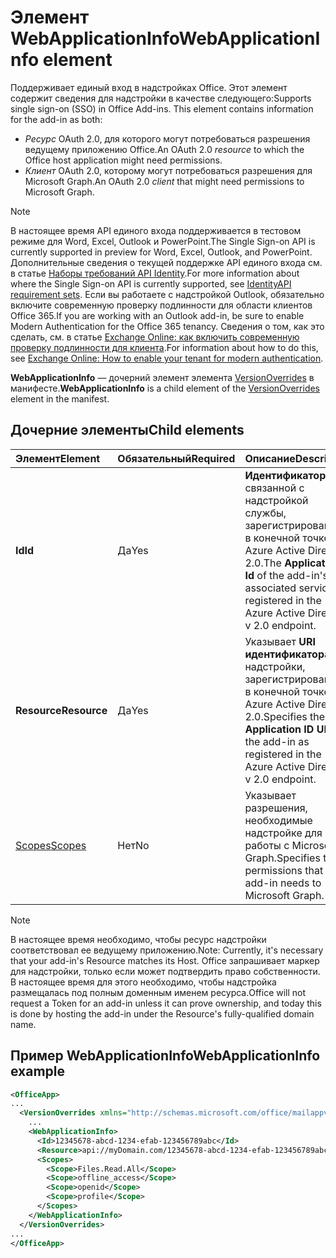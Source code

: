 # <a name="webapplicationinfo-element"></a><span data-ttu-id="57561-101">Элемент WebApplicationInfo</span><span class="sxs-lookup"><span data-stu-id="57561-101">WebApplicationInfo element</span></span>

<span data-ttu-id="57561-102">Поддерживает единый вход в надстройках Office. Этот элемент содержит сведения для надстройки в качестве следующего:</span><span class="sxs-lookup"><span data-stu-id="57561-102">Supports single sign-on (SSO) in Office Add-ins. This element contains information for the add-in as both:</span></span>

- <span data-ttu-id="57561-103">*Ресурс* OAuth 2.0, для которого могут потребоваться разрешения ведущему приложению Office.</span><span class="sxs-lookup"><span data-stu-id="57561-103">An OAuth 2.0 *resource* to which the Office host application might need permissions.</span></span>
- <span data-ttu-id="57561-104">*Клиент* OAuth 2.0, которому могут потребоваться разрешения для Microsoft Graph.</span><span class="sxs-lookup"><span data-stu-id="57561-104">An OAuth 2.0 *client* that might need permissions to Microsoft Graph.</span></span>

> [!NOTE]
> <span data-ttu-id="57561-105">В настоящее время API единого входа поддерживается в тестовом режиме для Word, Excel, Outlook и PowerPoint.</span><span class="sxs-lookup"><span data-stu-id="57561-105">The Single Sign-on API is currently supported in preview for Word, Excel, Outlook, and PowerPoint.</span></span> <span data-ttu-id="57561-106">Дополнительные сведения о текущей поддержке API единого входа см. в статье [Наборы требований API Identity](https://docs.microsoft.com/office/dev/add-ins/reference/requirement-sets/identity-api-requirement-sets?view=office-js).</span><span class="sxs-lookup"><span data-stu-id="57561-106">For more information about where the Single Sign-on API is currently supported, see [IdentityAPI requirement sets](https://docs.microsoft.com/office/dev/add-ins/reference/requirement-sets/identity-api-requirement-sets?view=office-js).</span></span> <span data-ttu-id="57561-107">Если вы работаете с надстройкой Outlook, обязательно включите современную проверку подлинности для области клиентов Office 365.</span><span class="sxs-lookup"><span data-stu-id="57561-107">If you are working with an Outlook add-in, be sure to enable Modern Authentication for the Office 365 tenancy.</span></span> <span data-ttu-id="57561-108">Сведения о том, как это сделать, см. в статье [Exchange Online: как включить современную проверку подлинности для клиента](https://social.technet.microsoft.com/wiki/contents/articles/32711.exchange-online-how-to-enable-your-tenant-for-modern-authentication.aspx).</span><span class="sxs-lookup"><span data-stu-id="57561-108">For information about how to do this, see [Exchange Online: How to enable your tenant for modern authentication](https://social.technet.microsoft.com/wiki/contents/articles/32711.exchange-online-how-to-enable-your-tenant-for-modern-authentication.aspx).</span></span>

<span data-ttu-id="57561-109">**WebApplicationInfo** — дочерний элемент элемента [VersionOverrides](versionoverrides.md) в манифесте.</span><span class="sxs-lookup"><span data-stu-id="57561-109">**WebApplicationInfo** is a child element of the [VersionOverrides](versionoverrides.md) element in the manifest.</span></span>  

## <a name="child-elements"></a><span data-ttu-id="57561-110">Дочерние элементы</span><span class="sxs-lookup"><span data-stu-id="57561-110">Child elements</span></span>

|  <span data-ttu-id="57561-111">Элемент</span><span class="sxs-lookup"><span data-stu-id="57561-111">Element</span></span> |  <span data-ttu-id="57561-112">Обязательный</span><span class="sxs-lookup"><span data-stu-id="57561-112">Required</span></span>  |  <span data-ttu-id="57561-113">Описание</span><span class="sxs-lookup"><span data-stu-id="57561-113">Description</span></span>  |
|:-----|:-----|:-----|
|  <span data-ttu-id="57561-114">**Id**</span><span class="sxs-lookup"><span data-stu-id="57561-114">**Id**</span></span>    |  <span data-ttu-id="57561-115">Да</span><span class="sxs-lookup"><span data-stu-id="57561-115">Yes</span></span>   |  <span data-ttu-id="57561-116">**Идентификатор** связанной с надстройкой службы, зарегистрированный в конечной точке Azure Active Directory 2.0.</span><span class="sxs-lookup"><span data-stu-id="57561-116">The **Application Id** of the add-in's associated service as registered in the Azure Active Directory v 2.0 endpoint.</span></span>|
|  <span data-ttu-id="57561-117">**Resource**</span><span class="sxs-lookup"><span data-stu-id="57561-117">**Resource**</span></span>  |  <span data-ttu-id="57561-118">Да</span><span class="sxs-lookup"><span data-stu-id="57561-118">Yes</span></span>   |  <span data-ttu-id="57561-119">Указывает **URI идентификатора** надстройки, зарегистрированный в конечной точке Azure Active Directory 2.0.</span><span class="sxs-lookup"><span data-stu-id="57561-119">Specifies the **Application ID URI** of the add-in as registered in the Azure Active Directory v 2.0 endpoint.</span></span>|
|  [<span data-ttu-id="57561-120">Scopes</span><span class="sxs-lookup"><span data-stu-id="57561-120">Scopes</span></span>](scopes.md)                |  <span data-ttu-id="57561-121">Нет</span><span class="sxs-lookup"><span data-stu-id="57561-121">No</span></span>  |  <span data-ttu-id="57561-122">Указывает разрешения, необходимые надстройке для работы с Microsoft Graph.</span><span class="sxs-lookup"><span data-stu-id="57561-122">Specifies the permissions that the add-in needs to Microsoft Graph.</span></span>  |

> [!NOTE] 
> <span data-ttu-id="57561-123">В настоящее время необходимо, чтобы ресурс надстройки соответствовал ее ведущему приложению.</span><span class="sxs-lookup"><span data-stu-id="57561-123">Note: Currently, it's necessary that your add-in's Resource matches its Host.</span></span> <span data-ttu-id="57561-124">Office запрашивает маркер для надстройки, только если может подтвердить право собственности. В настоящее время для этого необходимо, чтобы надстройка размещалась под полным доменным именем ресурса.</span><span class="sxs-lookup"><span data-stu-id="57561-124">Office will not request a Token for an add-in unless it can prove ownership, and today this is done by hosting the add-in under the Resource's fully-qualified domain name.</span></span>

## <a name="webapplicationinfo-example"></a><span data-ttu-id="57561-125">Пример WebApplicationInfo</span><span class="sxs-lookup"><span data-stu-id="57561-125">WebApplicationInfo example</span></span>

```xml
<OfficeApp>
...
  <VersionOverrides xmlns="http://schemas.microsoft.com/office/mailappversionoverrides" xsi:type="VersionOverridesV1_0">
    ...
    <WebApplicationInfo>
      <Id>12345678-abcd-1234-efab-123456789abc</Id>
      <Resource>api://myDomain.com/12345678-abcd-1234-efab-123456789abc<Resource>
      <Scopes>
        <Scope>Files.Read.All</Scope>
        <Scope>offline_access</Scope>
        <Scope>openid</Scope>
        <Scope>profile</Scope>        
      </Scopes>
    </WebApplicationInfo>
  </VersionOverrides>
...
</OfficeApp>
```
